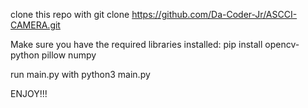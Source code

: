 clone this repo with git clone https://github.com/Da-Coder-Jr/ASCCI-CAMERA.git



Make sure you have the required libraries installed:
pip install opencv-python pillow numpy


run main.py with python3 main.py


ENJOY!!!

